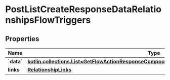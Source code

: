 
# PostListCreateResponseDataRelationshipsFlowTriggers

## Properties
| Name | Type | Description | Notes |
| ------------ | ------------- | ------------- | ------------- |
| **&#x60;data&#x60;** | [**kotlin.collections.List&lt;GetFlowActionResponseCompoundDocumentDataAllOfRelationshipsFlowData&gt;**](GetFlowActionResponseCompoundDocumentDataAllOfRelationshipsFlowData.md) |  |  [optional] |
| **links** | [**RelationshipLinks**](RelationshipLinks.md) |  |  [optional] |



